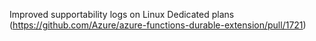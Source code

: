 Improved supportability logs on Linux Dedicated plans (https://github.com/Azure/azure-functions-durable-extension/pull/1721)